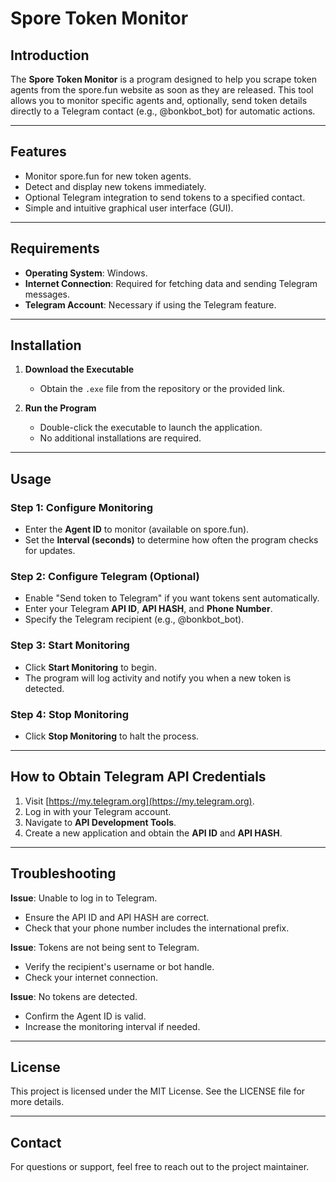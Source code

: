# Spore Token Monitor

## Introduction
The **Spore Token Monitor** is a program designed to help you scrape token agents from the spore.fun website as soon as they are released. This tool allows you to monitor specific agents and, optionally, send token details directly to a Telegram contact (e.g., @bonkbot_bot) for automatic actions.

---

## Features
- Monitor spore.fun for new token agents.
- Detect and display new tokens immediately.
- Optional Telegram integration to send tokens to a specified contact.
- Simple and intuitive graphical user interface (GUI).

---

## Requirements
- **Operating System**: Windows.
- **Internet Connection**: Required for fetching data and sending Telegram messages.
- **Telegram Account**: Necessary if using the Telegram feature.

---

## Installation
1. **Download the Executable**
   - Obtain the `.exe` file from the repository or the provided link.

2. **Run the Program**
   - Double-click the executable to launch the application.
   - No additional installations are required.

---

## Usage

### Step 1: Configure Monitoring
- Enter the **Agent ID** to monitor (available on spore.fun).
- Set the **Interval (seconds)** to determine how often the program checks for updates.

### Step 2: Configure Telegram (Optional)
- Enable "Send token to Telegram" if you want tokens sent automatically.
- Enter your Telegram **API ID**, **API HASH**, and **Phone Number**.
- Specify the Telegram recipient (e.g., @bonkbot_bot).

### Step 3: Start Monitoring
- Click **Start Monitoring** to begin.
- The program will log activity and notify you when a new token is detected.

### Step 4: Stop Monitoring
- Click **Stop Monitoring** to halt the process.

---

## How to Obtain Telegram API Credentials
1. Visit [https://my.telegram.org](https://my.telegram.org).
2. Log in with your Telegram account.
3. Navigate to **API Development Tools**.
4. Create a new application and obtain the **API ID** and **API HASH**.

---

## Troubleshooting

**Issue**: Unable to log in to Telegram.
- Ensure the API ID and API HASH are correct.
- Check that your phone number includes the international prefix.

**Issue**: Tokens are not being sent to Telegram.
- Verify the recipient's username or bot handle.
- Check your internet connection.

**Issue**: No tokens are detected.
- Confirm the Agent ID is valid.
- Increase the monitoring interval if needed.

---

## License
This project is licensed under the MIT License. See the LICENSE file for more details.

---

## Contact
For questions or support, feel free to reach out to the project maintainer.
